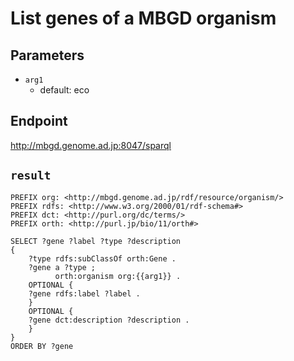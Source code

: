 # List genes of a MBGD organism

## Parameters
* `arg1`
  * default: eco

## Endpoint
http://mbgd.genome.ad.jp:8047/sparql

## `result`

```sparql
PREFIX org: <http://mbgd.genome.ad.jp/rdf/resource/organism/>
PREFIX rdfs: <http://www.w3.org/2000/01/rdf-schema#>
PREFIX dct: <http://purl.org/dc/terms/>
PREFIX orth: <http://purl.jp/bio/11/orth#>

SELECT ?gene ?label ?type ?description
{
    ?type rdfs:subClassOf orth:Gene .
    ?gene a ?type ;
          orth:organism org:{{arg1}} .
    OPTIONAL {
	?gene rdfs:label ?label .
    }
    OPTIONAL {
	?gene dct:description ?description .
    }
}
ORDER BY ?gene


```
